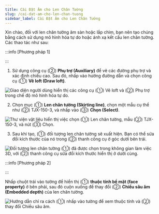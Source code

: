 ```yaml
---
title: Cài Đặt Âm cho Len Chân Tường
slug: /cai-dat-am-cho-len-chan-tuong
sidebar_label: Cài Đặt Âm cho Len Chân Tường
---
```


Xin chào, đối với len chân tường âm sàn hoặc lắp chìm, bạn nên tạo chúng bằng cách sử dụng mô hình hóa tự do hoặc ánh xạ kết cấu len chân tường. Các thao tác như sau:

:::info [Phương pháp 1]

:::

1. Sử dụng công cụ (②) **Phụ trợ (Auxiliary)** để vẽ các đường phụ trợ và xác định chiều cao. Sau đó, nhấp vào hướng đường dẫn và chọn công cụ (①) **Vẽ loft (Draw loft)**.

![Giao diện người dùng hiển thị các công cụ (①) Vẽ loft và (②) Phụ trợ trong chế độ mô hình hóa tự do.](https://storage.googleapis.com/jegavn_kb/images/55813e54-e087-4af4-91f5-034c1b1f6f0c.png)

2. Chọn mục (①) **Len chân tường (Skirting line)**, chọn một mẫu cụ thể như (②) TJX-150-3, và nhấp vào (③) **Chọn (Select)**.

![Thư viện vật liệu hiển thị việc chọn (①) Len chân tường, mẫu (②) TJX-150-3, và nút (③) Chọn.](https://storage.googleapis.com/jegavn_kb/images/b55bacc1-0ac4-4329-9150-c1e64597a62a.png)

3. Sau khi tạo, (①) đối tượng len chân tường sẽ xuất hiện. Bạn có thể sửa đổi kích thước của nó trong (②) thanh công cụ ở góc dưới bên trái.

![Đối tượng len chân tường (①) đã được chọn trong không gian làm việc 3D, với (②) thanh công cụ sửa đổi kích thước hiển thị ở dưới cùng.](https://storage.googleapis.com/jegavn_kb/images/793c7bf4-3126-45c4-a03a-8aeb04c223cc.png)

:::info [Phương pháp 2]

:::

Nhấp chuột trái vào tường để hiển thị (①) **thuộc tính bề mặt (face property)** ở bên phải, sau đó cuộn xuống để thay đổi (②) **Chiều sâu âm (Embedded depth)** của len chân tường.

![Hướng dẫn chỉ ra cách (①) nhấp vào tường để xem thuộc tính và (②) thay đổi Chiều sâu âm.](https://storage.googleapis.com/jegavn_kb/images/80e35175-3ede-4a04-8952-a28c715c4da4.png)